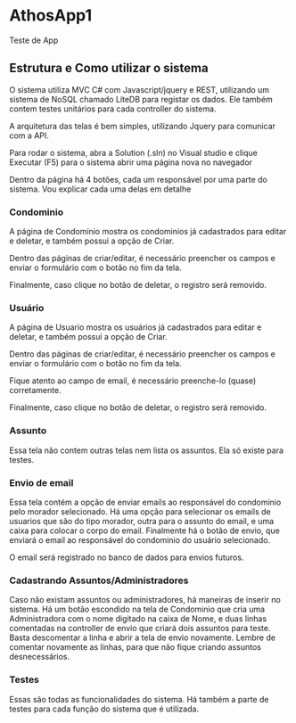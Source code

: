 # AthosApp1
Teste de App

## Estrutura e Como utilizar o sistema

O sistema utiliza MVC C# com Javascript/jquery e REST, utilizando um sistema de NoSQL chamado LiteDB para registar os dados. Ele também contem testes unitários para cada controller do sistema.

A arquitetura das telas é bem simples, utilizando Jquery para comunicar com a API.

Para rodar o sistema, abra a Solution (.sln) no Visual studio e clique Executar (F5) para o sistema abrir uma página nova no navegador

Dentro da página há 4 botões, cada um responsável por uma parte do sistema. Vou explicar cada uma delas em detalhe


### Condominio

A página de Condomínio mostra os condominios já cadastrados para editar e deletar, e também possui a opção de Criar. 

Dentro das páginas de criar/editar, é necessário preencher os campos e enviar o formulário com o botão no fim da tela.

Finalmente, caso clique no botão de deletar, o registro será removido.

### Usuário


A página de Usuario mostra os usuários já cadastrados para editar e deletar, e também possui a opção de Criar. 

Dentro das páginas de criar/editar, é necessário preencher os campos e enviar o formulário com o botão no fim da tela.

Fique atento ao campo de email, é necessário preenche-lo (quase) corretamente.

Finalmente, caso clique no botão de deletar, o registro será removido.

### Assunto

Essa tela não contem outras telas nem lista os assuntos. Ela só existe para testes.

### Envio de email

Essa tela contém a opção de enviar emails ao responsável do condominio pelo morador selecionado. Há uma opção para selecionar os emails de usuarios que são do tipo morador, outra para o assunto do email, e uma caixa para colocar o corpo do email. Finalmente há o botão de envio, que enviará o email ao responsável do condominio do usuário selecionado.

O email será registrado no banco de dados para envios futuros.

### Cadastrando Assuntos/Administradores
Caso não existam assuntos ou administradores, há maneiras de inserir no sistema. Há um botão escondido na tela de Condominio que cria uma Administradora com o nome digitado na caixa de Nome, e duas linhas comentadas na controller de envio que criará dois assuntos para teste. Basta descomentar a linha e abrir a tela de envio novamente. Lembre de comentar novamente as linhas, para que não fique criando assuntos desnecessários.

### Testes
Essas são todas as funcionalidades do sistema. Há também a parte de testes para cada função do sistema que é utilizada. 


